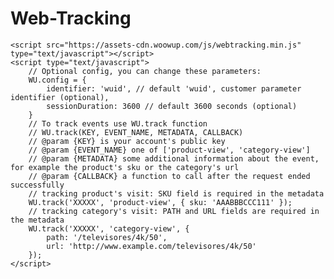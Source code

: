 # Web-Tracking

    <script src="https://assets-cdn.woowup.com/js/webtracking.min.js" type="text/javascript"></script>
    <script type="text/javascript">
        // Optional config, you can change these parameters:
        WU.config = {
            identifier: 'wuid', // default 'wuid', customer parameter identifier (optional),
            sessionDuration: 3600 // default 3600 seconds (optional)
        }
        // To track events use WU.track function
        // WU.track(KEY, EVENT_NAME, METADATA, CALLBACK)
        // @param {KEY} is your account's public key
        // @param {EVENT_NAME} one of ['product-view', 'category-view']
        // @param {METADATA} some additional information about the event, for example the product's sku or the category's url
        // @param {CALLBACK} a function to call after the request ended successfully
        // tracking product's visit: SKU field is required in the metadata
        WU.track('XXXXX', 'product-view', { sku: 'AAABBBCCC111' });
        // tracking category's visit: PATH and URL fields are required in the metadata
        WU.track('XXXXX', 'category-view', { 
            path: '/televisores/4k/50',
            url: 'http://www.example.com/televisores/4k/50'
        });
    </script>
